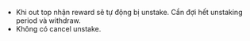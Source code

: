 - Khi out top nhận reward sẽ tự động bị unstake. Cần đợi hết unstaking period và withdraw.
- Không có cancel unstake.